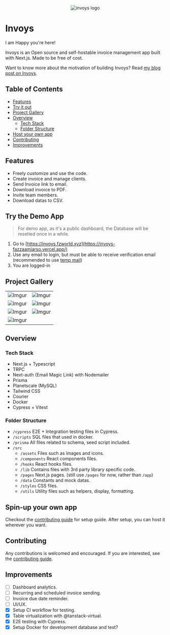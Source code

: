  <p align="center"><img src="https://i.imgur.com/S2cqkro.png" align="center" alt="invoys logo" /></p>

# Invoys

I am Happy you're here!

Invoys is an Open source and self-hostable invoice management app built with Next.js. Made to be free of cost.

Want to know more about the motivation of building Invoys? Read [my blog post on Invoys](https://dev.to/fazzaamiarso/how-to-send-invoice-and-add-payment-reminder-in-nextjs-with-courier-api-2ejd).

## Table of Contents

- [Features](#features)
- [Try it out](#try-the-demo-app)
- [Project Gallery](#project-gallery)
- [Overview](#overview)
  - [Tech Stack](#tech-stack)
  - [Folder Structure](#folder-structure)
- [Host your own app](#spin-up-your-own-app)
- [Contributing](#contributing)
- [Improvements](#improvements)

## Features

- Freely customize and use the code.
- Create invoice and manage clients.
- Send Invoice link to email.
- Download invoice to PDF.
- Invite team members.
- Download datas to CSV.

## Try the Demo App

> For demo app, as it's a public dashboard, the Database will be resetted once in a while.

1. Go to [https://invoys.fzworld.xyz](https://invoys-fazzaamiarso.vercel.app/)
2. Use any email to login, but must be able to receive verification email (recommended to use [temp mail](https://temp-mail.org/en/))
3. You are logged-in

## Project Gallery

|                                           |                                           |
| :---------------------------------------: | :---------------------------------------: |
| ![Imgur](https://i.imgur.com/rpDor0M.gif) | ![Imgur](https://i.imgur.com/ujWxXj5.png) |
| ![Imgur](https://i.imgur.com/KehNO4f.png) | ![Imgur](https://i.imgur.com/x4Xxw5w.png) |
| ![Imgur](https://i.imgur.com/1CZnXF3.png) | ![Imgur](https://i.imgur.com/x1TjQOP.png) |
| ![Imgur](https://i.imgur.com/fVusKr7.png) |

## Overview

### Tech Stack

- Next.js + Typescript
- TRPC
- Next-auth (Email Magic Link) with Nodemailer
- Prisma
- Planetscale (MySQL)
- Tailwind CSS
- Courier
- Docker
- Cypress + Vitest

### Folder Structure

- `/cypress` E2E + Integration testing files in Cypress.
- `/scripts` SQL files that used in docker.
- `/prisma` All files related to schema, seed script included.
- `/src`
  - `/assets` Files such as images and icons.
  - `/components` React components files.
  - `/hooks` React hooks files.
  - `/lib` Contains files with 3rd party library specific code.
  - `/pages` Next.js pages. (still use `/pages` for now, rather than `/app`)
  - `/data` Constants and mock datas.
  - `/styles` CSS files.
  - `/utils` Utility files such as helpers, display, formatting.

## Spin-up your own app

Checkout the [contributing guide](CONTRIBUTING.MD) for setup guide. After setup, you can host it wherever you want.

## Contributing

Any contributions is welcomed and encouraged. If you are interested, see the [contributing guide](CONTRIBUTING.MD).

## Improvements

- [ ] Dashboard analytics.
- [ ] Recurring and scheduled invoice sending.
- [ ] Invoice due date reminder.
- [ ] UI/UX.
- [x] Setup CI workflow for testing.
- [x] Table virtualization with @tanstack-virtual.
- [x] E2E testing with Cypress.
- [x] Setup Docker for development database and test?
